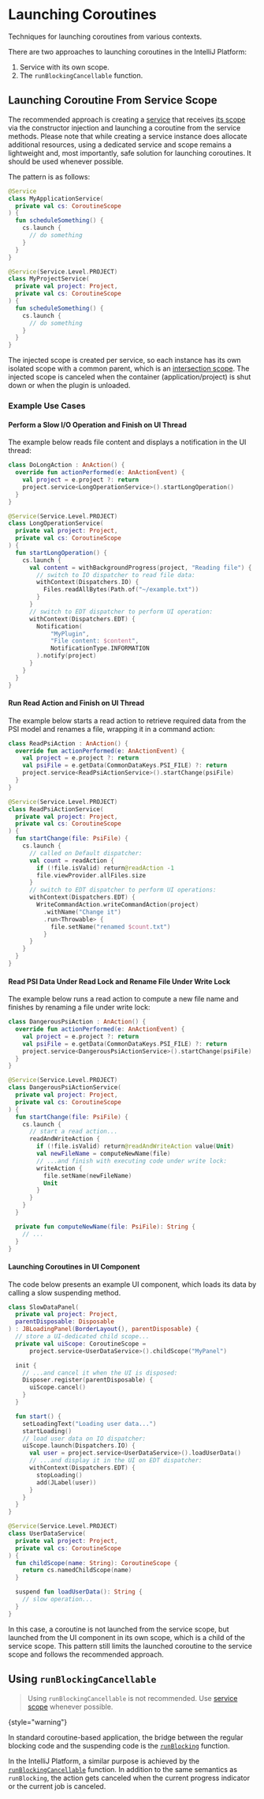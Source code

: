 <!-- Copyright 2000-2024 JetBrains s.r.o. and contributors. Use of this source code is governed by the Apache 2.0 license. -->

# Launching Coroutines

<link-summary>Techniques for launching coroutines from various contexts.</link-summary>

There are two approaches to launching coroutines in the IntelliJ Platform:
1. Service with its own scope.
2. The `runBlockingCancellable` function.

## Launching Coroutine From Service Scope

The recommended approach is creating a [service](plugin_services.md) that receives [its scope](coroutine-scopes.md#service-scopes) via the constructor injection and launching a coroutine from the service methods.
Please note that while creating a service instance does allocate additional resources, using a dedicated service and scope remains a lightweight and, most importantly, safe solution for launching coroutines.
It should be used whenever possible.

The pattern is as follows:

<tabs>
<tab title="Application Service">

```kotlin
@Service
class MyApplicationService(
  private val cs: CoroutineScope
) {
  fun scheduleSomething() {
    cs.launch {
      // do something
    }
  }
}
```

</tab>
<tab title="Project Service">

```kotlin
@Service(Service.Level.PROJECT)
class MyProjectService(
  private val project: Project,
  private val cs: CoroutineScope
) {
  fun scheduleSomething() {
    cs.launch {
      // do something
    }
  }
}
```

</tab>
</tabs>

The injected scope is created per service, so each instance has its own isolated scope with a common parent, which is an [intersection scope](coroutine-scopes.md#intersection-scopes).
The injected scope is canceled when the container (application/project) is shut down or when the plugin is unloaded.

### Example Use Cases

#### Perform a Slow I/O Operation and Finish on UI Thread

The example below reads file content and displays a notification in the UI thread:

```kotlin
class DoLongAction : AnAction() {
  override fun actionPerformed(e: AnActionEvent) {
    val project = e.project ?: return
    project.service<LongOperationService>().startLongOperation()
  }
}

@Service(Service.Level.PROJECT)
class LongOperationService(
  private val project: Project,
  private val cs: CoroutineScope
) {
  fun startLongOperation() {
    cs.launch {
      val content = withBackgroundProgress(project, "Reading file") {
        // switch to IO dispatcher to read file data:
        withContext(Dispatchers.IO) {
          Files.readAllBytes(Path.of("~/example.txt"))
        }
      }
      // switch to EDT dispatcher to perform UI operation:
      withContext(Dispatchers.EDT) {
        Notification(
            "MyPlugin",
            "File content: $content",
            NotificationType.INFORMATION
        ).notify(project)
      }
    }
  }
}
```

#### Run Read Action and Finish on UI Thread

The example below starts a read action to retrieve required data from the PSI model and renames a file, wrapping it in a command action:

```kotlin
class ReadPsiAction : AnAction() {
  override fun actionPerformed(e: AnActionEvent) {
    val project = e.project ?: return
    val psiFile = e.getData(CommonDataKeys.PSI_FILE) ?: return
    project.service<ReadPsiActionService>().startChange(psiFile)
  }
}

@Service(Service.Level.PROJECT)
class ReadPsiActionService(
  private val project: Project,
  private val cs: CoroutineScope
) {
  fun startChange(file: PsiFile) {
    cs.launch {
      // called on Default dispatcher:
      val count = readAction {
        if (!file.isValid) return@readAction -1
        file.viewProvider.allFiles.size
      }
      // switch to EDT dispatcher to perform UI operations:
      withContext(Dispatchers.EDT) {
        WriteCommandAction.writeCommandAction(project)
          .withName("Change it")
          .run<Throwable> {
            file.setName("renamed $count.txt")
          }
      }
    }
  }
}
```

#### Read PSI Data Under Read Lock and Rename File Under Write Lock

The example below runs a read action to compute a new file name and finishes by renaming a file under write lock:

```kotlin
class DangerousPsiAction : AnAction() {
  override fun actionPerformed(e: AnActionEvent) {
    val project = e.project ?: return
    val psiFile = e.getData(CommonDataKeys.PSI_FILE) ?: return
    project.service<DangerousPsiActionService>().startChange(psiFile)
  }
}

@Service(Service.Level.PROJECT)
class DangerousPsiActionService(
  private val project: Project,
  private val cs: CoroutineScope
) {
  fun startChange(file: PsiFile) {
    cs.launch {
      // start a read action...
      readAndWriteAction {
        if (!file.isValid) return@readAndWriteAction value(Unit)
        val newFileName = computeNewName(file)
        // ...and finish with executing code under write lock:
        writeAction {
          file.setName(newFileName)
          Unit
        }
      }
    }
  }

  private fun computeNewName(file: PsiFile): String {
    // ...
  }
}
```

#### Launching Coroutines in UI Component

The code below presents an example UI component, which loads its data by calling a slow suspending method.

```kotlin
class SlowDataPanel(
  private val project: Project,
  parentDisposable: Disposable
) : JBLoadingPanel(BorderLayout(), parentDisposable) {
  // store a UI-dedicated child scope...
  private val uiScope: CoroutineScope =
      project.service<UserDataService>().childScope("MyPanel")

  init {
    // ...and cancel it when the UI is disposed:
    Disposer.register(parentDisposable) {
      uiScope.cancel()
    }
  }

  fun start() {
    setLoadingText("Loading user data...")
    startLoading()
    // load user data on IO dispatcher:
    uiScope.launch(Dispatchers.IO) {
      val user = project.service<UserDataService>().loadUserData()
      // ...and display it in the UI on EDT dispatcher:
      withContext(Dispatchers.EDT) {
        stopLoading()
        add(JLabel(user))
      }
    }
  }
}

@Service(Service.Level.PROJECT)
class UserDataService(
  private val project: Project,
  private val cs: CoroutineScope
) {
  fun childScope(name: String): CoroutineScope {
    return cs.namedChildScope(name)
  }

  suspend fun loadUserData(): String {
    // slow operation...
  }
}
```

In this case, a coroutine is not launched from the service scope, but launched from the UI component in its own scope, which is a child of the service scope.
This pattern still limits the launched coroutine to the service scope and follows the recommended approach.

## Using `runBlockingCancellable`

> Using `runBlockingCancellable` is not recommended.
> Use [service scope](#launching-coroutine-from-service-scope) whenever possible.
>
{style="warning"}

In standard coroutine-based application, the bridge between the regular blocking code and the suspending code is the [`runBlocking`](https://kotlinlang.org/api/kotlinx.coroutines/kotlinx-coroutines-core/kotlinx.coroutines/run-blocking.html) function.

In the IntelliJ Platform, a similar purpose is achieved by the [`runBlockingCancellable`](%gh-ic%/platform/core-api/src/com/intellij/openapi/progress/coroutines.kt) function.
In addition to the same semantics as `runBlocking`, the action gets canceled when the current progress indicator or the current job is canceled.
